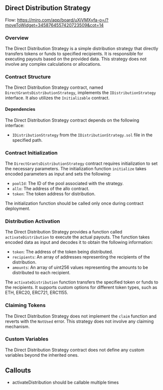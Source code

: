 Direct Distribution Strategy
----------------------------

Flow: https://miro.com/app/board/uXjVMXyfa-o=/?moveToWidget=3458764557420723509&cot=14


### Overview

The Direct Distribution Strategy is a simple distribution strategy that directly transfers tokens or funds to specified recipients. It is responsible for executing payouts based on the provided data. This strategy does not involve any complex calculations or allocations.

### Contract Structure

The Direct Distribution Strategy contract, named `DirectGrantsDistributionStrategy`, implements the `IDistributionStrategy` interface. It also utilizes the `Initializable` contract.

#### Dependencies

The Direct Distribution Strategy contract depends on the following interface:

* `IDistributionStrategy` from the `IDistributionStrategy.sol` file in the specified path.

### Contract Initialization

The `DirectGrantsDistributionStrategy` contract requires initialization to set the necessary parameters. The initialization function `initialize` takes encoded parameters as input and sets the following:

* `poolId`: The ID of the pool associated with the strategy.
* `allo`: The address of the allo contract.
* `token`: The token address for distribution.

The initialization function should be called only once during contract deployment.

### Distribution Activation

The Direct Distribution Strategy provides a function called `activateDistribution` to execute the actual payouts. The function takes encoded data as input and decodes it to obtain the following information:

* `token`: The address of the token being distributed.
* `recipients`: An array of addresses representing the recipients of the distribution.
* `amounts`: An array of uint256 values representing the amounts to be distributed to each recipient.

The `activateDistribution` function transfers the specified token or funds to the recipients. It supports custom options for different token types, such as ETH, ERC20, ERC721, ERC1155.

### Claiming Tokens

The Direct Distribution Strategy does not implement the `claim` function and reverts with the `NotUsed` error. This strategy does not involve any claiming mechanism.

### Custom Variables

The Direct Distribution Strategy contract does not define any custom variables beyond the inherited ones.


## Callouts

- activateDistribution should be callable multiple times

